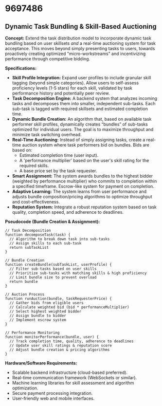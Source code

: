 # 9697486

## Dynamic Task Bundling & Skill-Based Auctioning

**Concept:** Extend the task distribution model to incorporate dynamic task bundling based on user skillsets *and* a real-time auctioning system for task acceptance. This moves beyond simply presenting tasks to users, towards proactively creating optimized "micro-workstreams" and incentivizing performance through competitive bidding.

**Specifications:**

*   **Skill Profile Integration:** Expand user profiles to include granular skill tagging (beyond simple categories).  Allow users to self-assess proficiency levels (1-5 stars) for each skill, validated by task performance history and potentially peer review.
*   **Task Decomposition Engine:** A backend system that analyzes incoming tasks and decomposes them into smaller, independent sub-tasks. Each sub-task is tagged with required skillsets and estimated completion time.
*   **Dynamic Bundle Creation:** An algorithm that, based on available task performer skill profiles, dynamically creates “bundles” of sub-tasks optimized for individual users. The goal is to maximize throughput and minimize task switching overhead.
*   **Real-Time Auctioning:** Instead of simply assigning tasks, create a real-time auction system where task performers bid on bundles. Bids are based on:
    *   Estimated completion time (user input).
    *   A 'performance multiplier' based on the user's skill rating for the required skills.
    *   A base price set by the task requester.
*   **Smart Assignment:**  The system awards bundles to the highest bidder (weighted by performance multiplier) who commits to completion within a specified timeframe.  Escrow-like system for payment on completion.
*   **Adaptive Learning:** The system learns from user performance and adjusts bundle composition/pricing algorithms to optimize throughput and cost-effectiveness.
*   **Reputation System:** Integrate a robust reputation system based on task quality, completion speed, and adherence to deadlines.

**Pseudocode (Bundle Creation & Assignment):**

```
// Task Decomposition
function decomposeTask(task) {
  // Algorithm to break down task into sub-tasks
  // Assign skills to each sub-task
  return subTaskList
}

// Bundle Creation
function createBundle(subTaskList, userProfile) {
  // Filter sub-tasks based on user skills
  // Prioritize sub-tasks with matching skills & high proficiency
  // Limit bundle size to prevent overload
  return bundle
}

// Auction Process
function runAuction(bundle, taskRequesterPrice) {
  // Gather bids from eligible users
  // Calculate weighted bid (bid * performanceMultiplier)
  // Select highest weighted bidder
  // Assign bundle to bidder
  // Implement escrow system
}

// Performance Monitoring
function monitorPerformance(bundle, user) {
  // Track completion time, quality, adherence to deadlines
  // Update user skill ratings & reputation score
  // Adjust bundle creation & pricing algorithms
}
```

**Hardware/Software Requirements:**

*   Scalable backend infrastructure (cloud-based preferred).
*   Real-time communication framework (WebSockets or similar).
*   Machine learning libraries for skill assessment and algorithm optimization.
*   Secure payment processing integration.
*   User-friendly web and mobile interfaces.